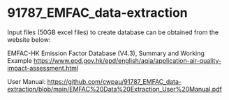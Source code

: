 # 91787_EMFAC_data-extraction

Input files (50GB excel files) to create database can be obtained from the website below:

EMFAC-HK Emission Factor Database (V4.3), Summary and Working Example 
https://www.epd.gov.hk/epd/english/aqia/application-air-quality-impact-assessment.html

User Manual: https://github.com/cwpau/91787_EMFAC_data-extraction/blob/main/EMFAC%20Data%20Extraction_User%20Manual.pdf
